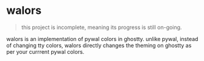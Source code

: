 # walors 

> this project is incomplete, meaning its progress is still on-going.

walors is an implementation of pywal colors in ghostty. unlike pywal, instead of changing tty colors, walors directly changes the theming on ghostty as per your currrent pywal colors.
